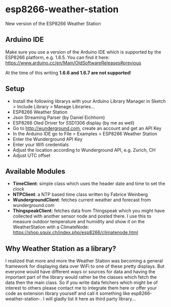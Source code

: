 # esp8266-weather-station

New version of the ESP8266 Weather Station

## Arduino IDE

Make sure you use a version of the Arduino IDE which is supported by the ESP8266 platform, e.g. 1.6.5. You can find it here: https://www.arduino.cc/en/Main/OldSoftwareReleases#previous

At the time of this writing **1.6.6 and 1.6.7 are not supported**!

## Setup

* Install the following librarys with your Arduino Library Manager in Sketch > Include Library > Manage Libraries...
 * ESP8266 Weather Station
 * Json Streaming Parser (by Daniel Eichhorn)
 * ESP8266 Oled Driver for SSD1306 display (by me as well)
* Go to http://wunderground.com, create an account and get an API Key
* In the Arduino IDE go to File > Examples > ESP8266 Weather Station
 * Enter  the Wunderground API Key
 * Enter your Wifi credentials
 * Adjust the location according to Wunderground API, e.g. Zurich, CH
 * Adjust UTC offset

## Available Modules
* **TimeClient**: simple class which uses the header date and time to set the clock
* **NTPClient**: a NTP based time class written by Fabrice Weinberg
* **WundergroundClient**: fetches current weather and forecast from wunderground.com
* **ThingspeakClient**: fetches data from Thingspeak which you might have collected with another sensor node and posted there. I use this to measure outdoor temperature and humidity and show it on the WeatherStation with a ClimateNode: https://shop.squix.ch/index.php/esp8266/climatenode.html  

## Why Weather Station as a library?

I realized that more and more the Weather Station was becoming a general framework for displaying data over WiFi to one of these pretty displays. But everyone would have different ways or sources for data and having the important part of the library would rather be the classes which fetch the data then the main class.
So if you write data fetchers which might be of interest to others please contact me to integrate them here or offer your code as extension library yourself and call it something like esp8266-weather-station-<yourservice>.
I will gladly list it here as third party library...

